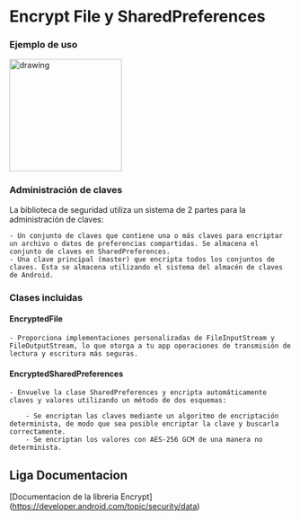 # Encrypt File y SharedPreferences

### Ejemplo de uso 
<img src="01.gif" alt="drawing" width="200"/>

### Administración de claves

La biblioteca de seguridad utiliza un sistema de 2 partes para la administración de claves:

    - Un conjunto de claves que contiene una o más claves para encriptar un archivo o datos de preferencias compartidas. Se almacena el conjunto de claves en SharedPreferences.
    - Una clave principal (master) que encripta todos los conjuntos de claves. Esta se almacena utilizando el sistema del almacén de claves de Android.

### Clases incluidas

#### EncryptedFile
    - Proporciona implementaciones personalizadas de FileInputStream y FileOutputStream, lo que otorga a tu app operaciones de transmisión de lectura y escritura más seguras.

#### EncryptedSharedPreferences
    - Envuelve la clase SharedPreferences y encripta automáticamente claves y valores utilizando un método de dos esquemas:

        - Se encriptan las claves mediante un algoritmo de encriptación determinista, de modo que sea posible encriptar la clave y buscarla correctamente.
        - Se encriptan los valores con AES-256 GCM de una manera no determinista.

## Liga Documentacion
[Documentacion de la libreria Encrypt] (https://developer.android.com/topic/security/data)


